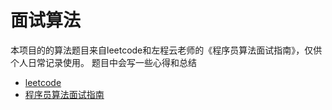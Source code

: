 # 面试算法
本项目的的算法题目来自leetcode和左程云老师的《程序员算法面试指南》，仅供个人日常记录使用。
题目中会写一些心得和总结
+ [leetcode](leetcode/README.md)
+ [程序员算法面试指南](interview-algorithm/README.md)
